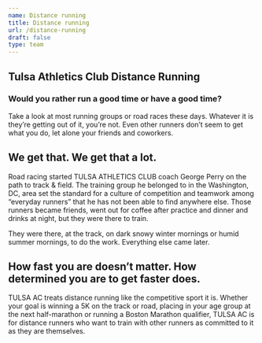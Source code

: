 ```yaml
---
name: Distance running
title: Distance running
url: /distance-running
draft: false
type: team
---
```

## Tulsa Athletics Club Distance Running

### Would you rather run a good time or have a good time?

Take a look at most running groups or road races these days. Whatever it is they’re getting out of it, you’re not. Even other runners don’t seem to get what you do, let alone your friends and coworkers. 

## We get that. We get that a lot. 

Road racing started TULSA ATHLETICS CLUB coach George Perry on the path to track & field. The training group he belonged to in the Washington, DC, area set the standard for a culture of competition and teamwork among “everyday runners” that he has not been able to find anywhere else. Those runners became friends, went out for coffee after practice and dinner and drinks at night, but they were there to train. 

They were there, at the track, on dark snowy winter mornings or humid summer mornings, to do the work. Everything else came later.

## How fast you are doesn’t matter. How determined you are to get faster does.

TULSA AC treats distance running like the competitive sport it is. Whether your goal is winning a 5K on the track or road, placing in your age group at the next half-marathon or running a Boston Marathon qualifier, TULSA AC is for distance runners who want to train with other runners as committed to it as they are themselves.
